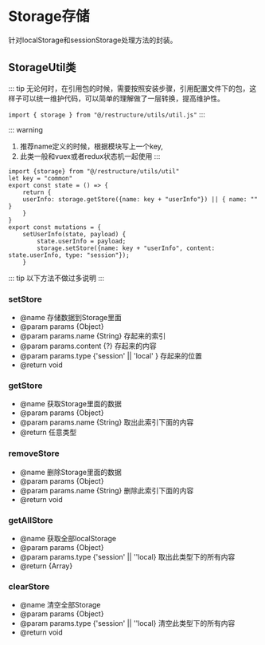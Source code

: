 # Storage存储

针对localStorage和sessionStorage处理方法的封装。

## StorageUtil类

::: tip
无论何时，在引用包的时候，需要按照安装步骤，引用配置文件下的包，这样子可以统一维护代码，可以简单的理解做了一层转换，提高维护性。

`import { storage } from "@/restructure/utils/util.js"`
:::

::: warning
1. 推荐name定义的时候，根据模块写上一个key,
2. 此类一般和vuex或者redux状态机一起使用
:::

```javascript:no-v-pre
import {storage} from "@/restructure/utils/util"
let key = "common"
export const state = () => {
    return {  
    userInfo: storage.getStore({name: key + "userInfo"}) || { name: "" }
    } 
}
export const mutations = {
    setUserInfo(state, payload) {
        state.userInfo = payload;
        storage.setStore({name: key + "userInfo", content: state.userInfo, type: "session"});
    }
```

::: tip
以下方法不做过多说明
:::

### setStore

* @name 存储数据到Storage里面
* @param params {Object}
* @param params.name {String} 存起来的索引
* @param params.content {?} 存起来的内容
* @param params.type {'session' || 'local' } 存起来的位置
* @return void

### getStore

* @name 获取Storage里面的数据
* @param params {Object}
* @param params.name {String} 取出此索引下面的内容
* @return 任意类型

### removeStore

* @name 删除Storage里面的数据
* @param params {Object}
* @param params.name {String} 删除此索引下面的内容
* @return void

### getAllStore

* @name 获取全部localStorage
* @param params {Object}
* @param params.type {'session' || ''local} 取出此类型下的所有内容
* @return {Array}

### clearStore

* @name 清空全部Storage
* @param params {Object}
* @param params.type {'session' || ''local} 清空此类型下的所有内容
* @return void